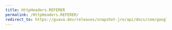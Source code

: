 ```yaml
---
title: HttpHeaders.REFERER
permalink: /HttpHeaders.REFERER/
redirect_to: https://guava.dev/releases/snapshot-jre/api/docs/com/google/common/net/HttpHeaders.html#REFERER
---
```

